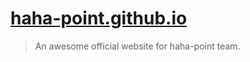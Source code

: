 # [haha-point.github.io](https://haha-point.github.io/)

> An awesome official website for haha-point team.
